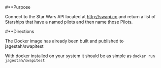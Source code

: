 
#**Purpose

Connect to the Star Wars API located at http://swapi.co and return a list of Starships that have a named pilots and then name those Pilots.



#**Directions

The Docker image has already been built and published to jagestah/swapitest

With docker installed on your system it should be as simple as `docker run jagestah/swapitest`
